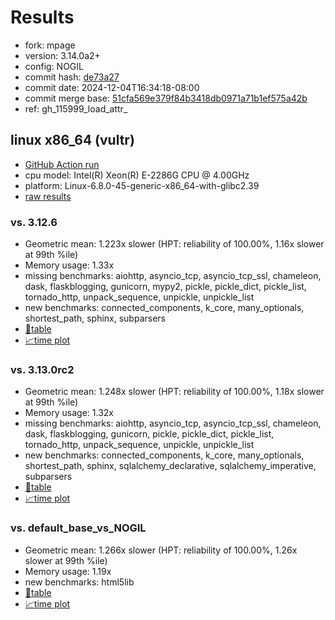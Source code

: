 # Results

- fork: mpage
- version: 3.14.0a2+
- config: NOGIL
- commit hash: [de73a27](https://github.com/mpage/cpython/commit/de73a27)
- commit date: 2024-12-04T16:34:18-08:00
- commit merge base: [51cfa569e379f84b3418db0971a71b1ef575a42b](https://github.com/mpage/cpython/commit/51cfa569e379f84b3418db0971a71b1ef575a42b)
- ref: gh_115999_load_attr_

## linux x86_64 (vultr)

- [GitHub Action run](https://github.com/facebookexperimental/free-threading-benchmarking/actions/runs/12173331564)
- cpu model: Intel(R) Xeon(R) E-2286G CPU @ 4.00GHz
- platform: Linux-6.8.0-45-generic-x86_64-with-glibc2.39
- [raw results](bm-20241204-vultr-x86_64-mpage-gh_115999_load_attr_-3.14.0a2%2B-de73a27.json)

### vs. 3.12.6

- Geometric mean: 1.223x slower (HPT: reliability of 100.00%, 1.16x slower at 99th %ile)
- Memory usage: 1.33x
- missing benchmarks: aiohttp, asyncio_tcp, asyncio_tcp_ssl, chameleon, dask, flaskblogging, gunicorn, mypy2, pickle, pickle_dict, pickle_list, tornado_http, unpack_sequence, unpickle, unpickle_list
- new benchmarks: connected_components, k_core, many_optionals, shortest_path, sphinx, subparsers
- [📄table](bm-20241204-vultr-x86_64-mpage-gh_115999_load_attr_-3.14.0a2%2B-de73a27-vs-3.12.6.md)
- [📈time plot](bm-20241204-vultr-x86_64-mpage-gh_115999_load_attr_-3.14.0a2%2B-de73a27-vs-3.12.6.svg)

### vs. 3.13.0rc2

- Geometric mean: 1.248x slower (HPT: reliability of 100.00%, 1.18x slower at 99th %ile)
- Memory usage: 1.32x
- missing benchmarks: aiohttp, asyncio_tcp, asyncio_tcp_ssl, chameleon, dask, flaskblogging, gunicorn, pickle, pickle_dict, pickle_list, tornado_http, unpack_sequence, unpickle, unpickle_list
- new benchmarks: connected_components, k_core, many_optionals, shortest_path, sphinx, sqlalchemy_declarative, sqlalchemy_imperative, subparsers
- [📄table](bm-20241204-vultr-x86_64-mpage-gh_115999_load_attr_-3.14.0a2%2B-de73a27-vs-3.13.0rc2.md)
- [📈time plot](bm-20241204-vultr-x86_64-mpage-gh_115999_load_attr_-3.14.0a2%2B-de73a27-vs-3.13.0rc2.svg)

### vs. default_base_vs_NOGIL

- Geometric mean: 1.266x slower (HPT: reliability of 100.00%, 1.26x slower at 99th %ile)
- Memory usage: 1.19x
- new benchmarks: html5lib
- [📄table](bm-20241204-vultr-x86_64-mpage-gh_115999_load_attr_-3.14.0a2%2B-de73a27-vs-default_base_vs_NOGIL.md)
- [📈time plot](bm-20241204-vultr-x86_64-mpage-gh_115999_load_attr_-3.14.0a2%2B-de73a27-vs-default_base_vs_NOGIL.svg)

